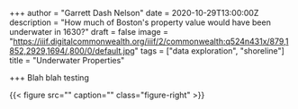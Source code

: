 +++
author = "Garrett Dash Nelson"
date = 2020-10-29T13:00:00Z
description = "How much of Boston's property value would have been underwater in 1630?"
draft = false
image = "https://iiif.digitalcommonwealth.org/iiif/2/commonwealth:q524n431x/879,1852,2929,1694/,800/0/default.jpg"
tags = ["data exploration", "shoreline"]
title = "Underwater Properties"

+++
Blah blah testing

{{< figure src="" caption="" class="figure-right" >}}